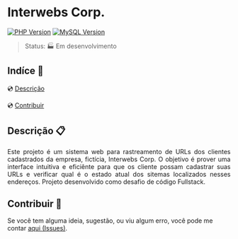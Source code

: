 # Interwebs Corp.

<!--Tecnologias Utilizadas e suas versões-->

[![PHP Version][php-badge]][php-doc] [![MySQL Version][mysql-badge]][mysql-doc]

> Status: :factory: Em desenvolvimento

## Indíce :bookmark_tabs:

:cd: [Descrição](#descrição-clipboard) 

:cd: [Contribuir](#contribuir-gift) 

## Descrição :clipboard:

<p style="text-align:justify">
Este projeto é um sistema web para rastreamento de URLs dos clientes cadastrados da empresa, fictícia, Interwebs Corp. O objetivo é prover uma interface intuitiva e eficiênte para que os cliente possam cadastrar suas URLs e verificar qual é o estado atual dos sitemas localizados nesses endereços. Projeto desenvolvido como desafio de código Fullstack.
</p>

## Contribuir :gift:

Se você tem alguma ideia, sugestão, ou viu algum erro, você pode me contar [aqui (Issues)][issues].


<!---Links utilizados no documento-->

[mysql-badge]: https://img.shields.io/static/v1?label=mysql&message=5.7&color=blue&style=for-the-badge&logo=MySQL
[mysql-doc]:https://dev.mysql.com/doc/refman/5.7/en/

[php-badge]:https://img.shields.io/static/v1?label=php&message=5.6.30&color=blueviolet&style=for-the-badge&logo=php
[php-doc]: https://www.php.net/docs.php

[issues]: https://github.com/GustavoHerreroNunes/interwebs_corp/issues
